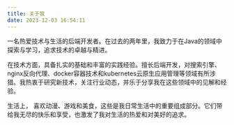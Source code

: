 ```yaml
---
title: 关于我
date: 2023-12-03 16:54:11
---
```


一名热爱技术与生活的后端开发者。在过去的两年里，我致力于在Java的领域中探索与学习，追求技术的卓越与精进。

在技术方面，具备扎实的基础和丰富的实践经验。擅长后端开发，对搜索引擎、nginx反向代理、docker容器技术和kubernetes云原生应用管理等领域有所涉猎。我热衷于研究新技术，关注行业动态，并乐于分享我在这些领域中的见解和经验。

生活上， 喜欢动漫、游戏和美食，这些是我日常生活中的重要组成部分。它们带给我无尽的快乐和享受，也激发了我对生活的热爱和对美好的追求。